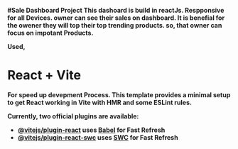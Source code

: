 
<b>#Sale Dashboard Project<b>
This dashoard is build in reactJs. Respponsive for all Devices.
owner can see their sales on dashboard. It is benefial for the owener they will top their top trending products.
so, that owner can focus on impotant Products.

Used,
# React + Vite
For speed up devepment Process.
This template provides a minimal setup to get React working in Vite with HMR and some ESLint rules.

Currently, two official plugins are available:

- [@vitejs/plugin-react](https://github.com/vitejs/vite-plugin-react/blob/main/packages/plugin-react/README.md) uses [Babel](https://babeljs.io/) for Fast Refresh
- [@vitejs/plugin-react-swc](https://github.com/vitejs/vite-plugin-react-swc) uses [SWC](https://swc.rs/) for Fast Refresh
